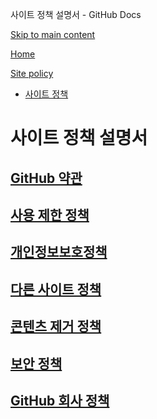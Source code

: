 사이트 정책 설명서 - GitHub Docs

[Skip to main content](#main-content)

[Home](/ko)

[Site policy](/ko/site-policy)

* [사이트 정책](/ko/site-policy)

사이트 정책 설명서
==========

[GitHub 약관](/ko/site-policy/github-terms)
----------

[사용 제한 정책](/ko/site-policy/acceptable-use-policies)
----------

[개인정보보호정책](/ko/site-policy/privacy-policies)
----------

[다른 사이트 정책](/ko/site-policy/other-site-policies)
----------

[콘텐츠 제거 정책](/ko/site-policy/content-removal-policies)
----------

[보안 정책](/ko/site-policy/security-policies)
----------

[GitHub 회사 정책](/ko/site-policy/github-company-policies)
----------
